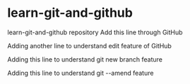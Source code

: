 # learn-git-and-github
learn-git-and-github repository
Add this line through GitHub

Adding another line to understand edit feature of GitHub

Adding this line to understand git new branch feature

Adding this line to understand git --amend feature